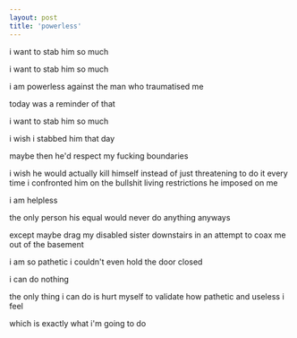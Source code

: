 ```yaml
---
layout: post
title: 'powerless'
---
```


i want to stab him so much

i want to stab him so much



i am powerless against the man who traumatised me

today was a reminder of that

i want to stab him so much

i wish i stabbed him that day

maybe then he'd respect my fucking boundaries

i wish he would actually kill himself instead of just threatening to do it every time i confronted him on the bullshit living restrictions he imposed on me

i am helpless

the only person his equal would never do anything anyways

except maybe drag my disabled sister downstairs in an attempt to coax me out of the basement

i am so pathetic i couldn't even hold the door closed

i can do nothing

the only thing i can do is hurt myself to validate how pathetic and useless i feel

which is exactly what i'm going to do
